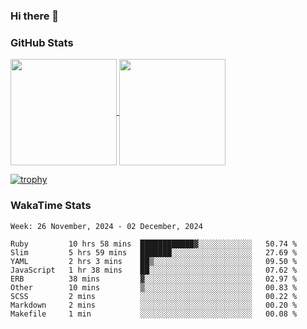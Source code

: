### Hi there 👋

### GitHub Stats

<a href="https://github.com/anuraghazra/github-readme-stats">
  <img align="center" height="170px" src="https://github-readme-stats.vercel.app/api/top-langs/?username=tksfjt1024&layout=compact&count_private=true&show_icons=true&show_icons=true&theme=graywhite" />
</a>
<a href="https://github.com/anuraghazra/github-readme-stats">
  <img align="center" height="170px" src="https://github-readme-stats.vercel.app/api?username=tksfjt1024&count_private=true&show_icons=true&show_icons=true&theme=graywhite" />
</a>

[![trophy](https://github-profile-trophy.vercel.app/?username=tksfjt1024)](https://github.com/ryo-ma/github-profile-trophy)

### WakaTime Stats

<!--START_SECTION:waka-->
```text
Week: 26 November, 2024 - 02 December, 2024

Ruby         10 hrs 58 mins  ████████████▓░░░░░░░░░░░░   50.74 % 
Slim         5 hrs 59 mins   ███████░░░░░░░░░░░░░░░░░░   27.69 % 
YAML         2 hrs 3 mins    ██▒░░░░░░░░░░░░░░░░░░░░░░   09.50 % 
JavaScript   1 hr 38 mins    ██░░░░░░░░░░░░░░░░░░░░░░░   07.62 % 
ERB          38 mins         ▓░░░░░░░░░░░░░░░░░░░░░░░░   02.97 % 
Other        10 mins         ▒░░░░░░░░░░░░░░░░░░░░░░░░   00.83 % 
SCSS         2 mins          ░░░░░░░░░░░░░░░░░░░░░░░░░   00.22 % 
Markdown     2 mins          ░░░░░░░░░░░░░░░░░░░░░░░░░   00.20 % 
Makefile     1 min           ░░░░░░░░░░░░░░░░░░░░░░░░░   00.08 % 
```
<!--END_SECTION:waka-->
